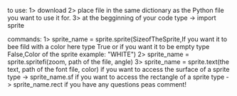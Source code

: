 to use:
1> download
2> place file in the same dictionary as the Python file you want to use it for.
3> at the begginning of your code type -> import sprite

commands:
1> sprite_name = sprite.sprite(SizeofTheSprite,If you want it to bee fild with a color here type True or if you want it to be empty type False,Color of the sprite example: "WHITE")
2> sprite_name = sprite.spritefi(zoom, path of the file, angle)
3> sprite_name = sprite.text(the text, path of the font file, color)
if you want to access the surface of a sprite type -> sprite_name.sf
if you want to access the rectangle of a sprite type -> sprite_name.rect
if you have any questions peas comment!
